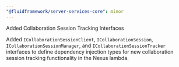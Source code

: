 ```yaml
---
"@fluidframework/server-services-core": minor
---
```


Added Collaboration Session Tracking Interfaces

Added `ICollaborationSessionClient`, `ICollaborationSession`, `ICollaborationSessionManager`, and `ICollaborationSessionTracker` interfaces to define dependency injection types for new collaboration session tracking functionality in the Nexus lambda.
